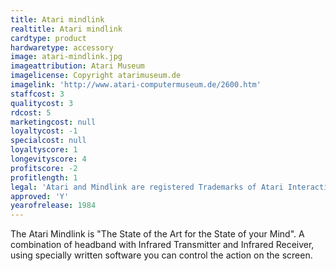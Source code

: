 ```yaml
---
title: Atari mindlink
realtitle: Atari mindlink
cardtype: product
hardwaretype: accessory
image: atari-mindlink.jpg
imageattribution: Atari Museum
imagelicense: Copyright atarimuseum.de
imagelink: 'http://www.atari-computermuseum.de/2600.htm'
staffcost: 3
qualitycost: 3
rdcost: 5
marketingcost: null
loyaltycost: -1
specialcost: null
loyaltyscore: 1
longevityscore: 4
profitscore: -2
profitlength: 1
legal: 'Atari and Mindlink are registered Trademarks of Atari Interactive, Inc'
approved: 'Y'
yearofrelease: 1984
---
```


The Atari Mindlink is "The State of the Art for the State of your Mind". A combination of headband with Infrared Transmitter and Infrared Receiver, using specially written software you can control the action on the screen.
